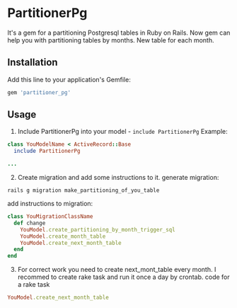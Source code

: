 # PartitionerPg

It's a gem for a partitioning Postgresql tables in Ruby on Rails.
Now gem can help you with partitioning tables by months. New table for each month.

## Installation

Add this line to your application's Gemfile:

```ruby
gem 'partitioner_pg'
```

## Usage

1) Include PartitionerPg into your model - `include PartitionerPg`
Example:
```ruby
class YouModelName < ActiveRecord::Base
  include PartitionerPg

...
```
2) Create migration and add some instructions to it.
generate migration:
```
rails g migration make_partitioning_of_you_table
```
add instructions to migration:
```ruby
class YouMigrationClassName
  def change
    YouModel.create_partitioning_by_month_trigger_sql
    YouModel.create_month_table
    YouModel.create_next_month_table
  end
end

```
3) For correct work you need to create next_mont_table every month.
  I recommed to create rake task and run it once a day by crontab.
code for a rake task
```ruby
YouModel.create_next_month_table
```
